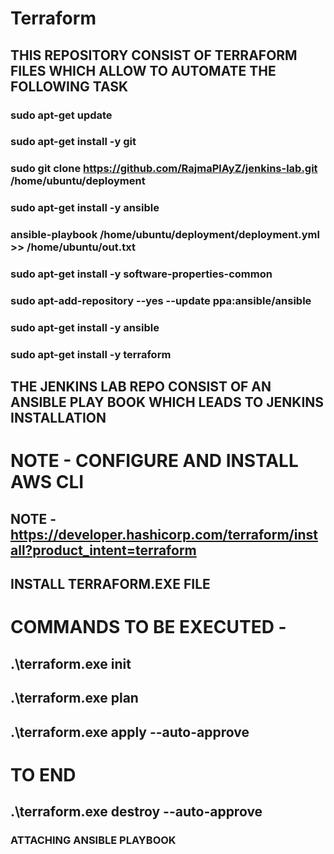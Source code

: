 # Terraform 

## THIS REPOSITORY CONSIST OF TERRAFORM FILES WHICH ALLOW TO AUTOMATE THE FOLLOWING TASK 

### sudo apt-get update
### sudo apt-get install -y git
### sudo git clone https://github.com/RajmaPlAyZ/jenkins-lab.git /home/ubuntu/deployment
### sudo apt-get install -y ansible
### ansible-playbook /home/ubuntu/deployment/deployment.yml >> /home/ubuntu/out.txt
### sudo apt-get install -y software-properties-common
### sudo apt-add-repository --yes --update ppa:ansible/ansible
### sudo apt-get install -y ansible
### sudo apt-get install -y terraform

## THE JENKINS LAB REPO CONSIST OF AN ANSIBLE PLAY BOOK WHICH LEADS TO JENKINS INSTALLATION

# NOTE - CONFIGURE AND INSTALL AWS CLI
## NOTE - https://developer.hashicorp.com/terraform/install?product_intent=terraform 
## INSTALL TERRAFORM.EXE FILE 

# COMMANDS TO BE EXECUTED -
## .\terraform.exe init
## .\terraform.exe plan
## .\terraform.exe apply --auto-approve

# TO END 
## .\terraform.exe destroy --auto-approve

### ATTACHING ANSIBLE PLAYBOOK
